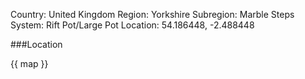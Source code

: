 Country: United Kingdom
Region: Yorkshire
Subregion: Marble Steps
System: Rift Pot/Large Pot
Location: 54.186448, -2.488448

###Location

{{ map }}

